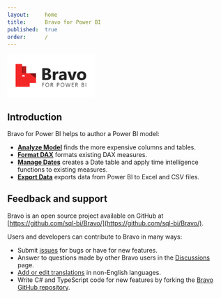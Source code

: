 ```yaml
---
layout:     home
title:      Bravo for Power BI
published:  true
order:      /
---
```


<img src="images/bravo-logo-github.png" width="200" class="naked">

## Introduction
Bravo for Power BI helps to author a Power BI model:
- [**Analyze Model**](features/analyze-model.md) finds the more expensive columns and tables.
- [**Format DAX**](features/format-dax.md) formats existing DAX measures.
- [**Manage Dates**](features/manage-dates.md) creates a Date table and apply time intelligence functions to existing measures.
- [**Export Data**](features/export-data.md) exports data from Power BI to Excel and CSV files.

## Feedback and support
Bravo is an open source project available on GitHub at [https://github.com/sql-bi/Bravo/](https://github.com/sql-bi/Bravo/).

Users and developers can contribute to Bravo in many ways:
- Submit [issues](https://github.com/sql-bi/Bravo/issues) for bugs or have for new features.
- Answer to questions made by other Bravo users in the [Discussions](https://github.com/sql-bi/Bravo/discussions) page.
- [Add or edit translations](https://github.com/sql-bi/Bravo#how-to-help-with-translations) in non-English languages.
- Write C# and TypeScript code for new features by forking the [Bravo GitHub repository](https://github.com/sql-bi/Bravo).